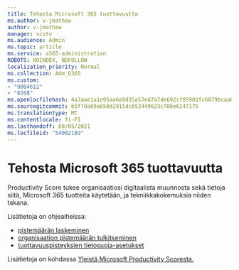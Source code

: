 ```yaml
---
title: Tehosta Microsoft 365 tuottavuutta
ms.author: v-jmathew
author: v-jmathew
manager: scotv
ms.audience: Admin
ms.topic: article
ms.service: o365-administration
ROBOTS: NOINDEX, NOFOLLOW
localization_priority: Normal
ms.collection: Adm_O365
ms.custom:
- "9004612"
- "8268"
ms.openlocfilehash: 4a7aae1a1e95aa6e8d35a57ed7a7de692cf85901fc6879bcaa8dade37456eba3
ms.sourcegitcommit: b5f7da89a650d2915dc652449623c78be6247175
ms.translationtype: MT
ms.contentlocale: fi-FI
ms.lasthandoff: 08/05/2021
ms.locfileid: "54002189"
---
```

# <a name="help-improve-microsoft-365-productivity"></a>Tehosta Microsoft 365 tuottavuutta

Productivity Score tukee organisaatiosi digitaalista muunnosta sekä tietoja siitä, Microsoft 365 tuotteita käytetään, ja tekniikkakokemuksia niiden takana.

Lisätietoja on ohjeaiheissa:

- [pistemäärän laskeminen](https://docs.microsoft.com/microsoft-365/admin/productivity/productivity-score)
- [organisaation pistemäärän tulkitseminen](https://docs.microsoft.com/microsoft-365/admin/productivity/productivity-score)
- [tuottavuuspisteyksien tietosuoja-asetukset](https://docs.microsoft.com/microsoft-365/admin/productivity/privacy)

Lisätietoja on kohdassa [Yleistä Microsoft Productivity Scoresta.](https://docs.microsoft.com/microsoft-365/admin/productivity/productivity-score)
